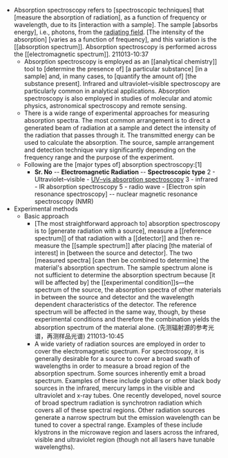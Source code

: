 - Absorption spectroscopy refers to [spectroscopic techniques] that [measure the absorption of radiation], as a function of frequency or wavelength, due to its [interaction with a sample]. The sample [absorbs energy], i.e., photons, from the [radiating field](((WfTrPRRqE))). [The intensity of the absorption] [varies as a function of frequency], and this variation is the [[absorption spectrum]]. Absorption spectroscopy is performed across the [[electromagnetic spectrum]].
211013-10:37
    - Absorption spectroscopy is employed as an [[analytical chemistry]] tool to [determine the presence of] [a particular substance] [in a sample] and, in many cases, to [quantify the amount of] [the substance present]. Infrared and ultraviolet–visible spectroscopy are particularly common in analytical applications. Absorption spectroscopy is also employed in studies of molecular and atomic physics, astronomical spectroscopy and remote sensing.
    - There is a wide range of experimental approaches for measuring absorption spectra. The most common arrangement is to direct a generated beam of radiation at a sample and detect the intensity of the radiation that passes through it. The transmitted energy can be used to calculate the absorption. The source, sample arrangement and detection technique vary significantly depending on the frequency range and the purpose of the experiment.
    - Following are the [major types of] absorption spectroscopy:[1]
        - **Sr. No** -- **Electromagnetic Radiation** -- **Spectroscopic type**
2 - Ultraviolet–visible - [UV–vis absorption spectroscopy](((-t6dWNSlR)))
3 - infrared - IR absorption spectroscopy
5 - radio wave - [Electron spin resonance spectroscopy] -- nuclear magnetic resonance spectroscopy (NMR)
- Experimental methods
    - Basic approach
        - [The most straightforward approach to] absorption spectroscopy is to [generate radiation with a source], measure a [[reference spectrum]] of that radiation with a [[detector]] and then re-measure the [[sample spectrum]] after placing [the material of interest] in [between the source and detector]. The two [measured spectra] [can then be combined to determine] the material's absorption spectrum. The sample spectrum alone is not sufficient to determine the absorption spectrum because [it will be affected by] the [[experimental condition]]s—the spectrum of the source, the absorption spectra of other materials in between the source and detector and the wavelength dependent characteristics of the detector. The reference spectrum will be affected in the same way, though, by these experimental conditions and therefore the combination yields the absorption spectrum of the material alone.
(先测辐射源的参考光谱，再测样品光谱)
211013-10:45
        - A wide variety of radiation sources are employed in order to cover the electromagnetic spectrum. For spectroscopy, it is generally desirable for a source to cover a broad swath of wavelengths in order to measure a broad region of the absorption spectrum. Some sources inherently emit a broad spectrum. Examples of these include globars or other black body sources in the infrared, mercury lamps in the visible and ultraviolet and x-ray tubes. One recently developed, novel source of broad spectrum radiation is synchrotron radiation which covers all of these spectral regions. Other radiation sources generate a narrow spectrum but the emission wavelength can be tuned to cover a spectral range. Examples of these include klystrons in the microwave region and lasers across the infrared, visible and ultraviolet region (though not all lasers have tunable wavelengths).
